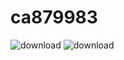 # ca879983
![download](https://user-images.githubusercontent.com/128835311/228313843-7ec4d6fd-0e70-47f9-b94f-352d8283c919.png)
![download](https://user-images.githubusercontent.com/128835311/228314485-970d486f-44bf-4d60-865d-0beba1047282.jpg)
